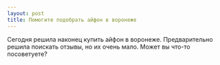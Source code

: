 ```yaml
---
layout: post 
title: Помогите подобрать айфон в воронеже 
--- 
```

Сегодня решила наконец купить айфон в воронеже. Предварительно решила поискать отзывы, но их очень мало. Может вы что-то посоветуете?